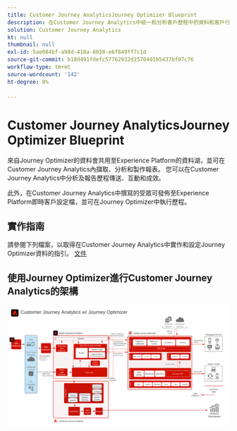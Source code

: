 ```yaml
---
title: Customer Journey AnalyticsJourney Optimizer Blueprint
description: 在Customer Journey Analytics中統一和分析客戶歷程中的資料和客戶行為，包括Journey Optimizer的傳遞和互動資料。
solution: Customer Journey Analytics
kt: null
thumbnail: null
exl-id: 5ae084bf-a98d-418a-8038-e6f849ff7c1d
source-git-commit: b18d491fdefc57762932d1570401b5437bf97c76
workflow-type: tm+mt
source-wordcount: '142'
ht-degree: 0%

---
```


# Customer Journey AnalyticsJourney Optimizer Blueprint

來自Journey Optimizer的資料會共用至Experience Platform的資料湖，並可在Customer Journey Analytics內擷取、分析和製作報表。 您可以在Customer Journey Analytics中分析及報告歷程傳送、互動和成效。

此外，在Customer Journey Analytics中撰寫的受眾可發佈至Experience Platform即時客戶設定檔，並可在Journey Optimizer中執行歷程。

## 實作指南

請參閱下列檔案，以取得在Customer Journey Analytics中實作和設定Journey Optimizer資料的指引。 [文件](https://experienceleague.adobe.com/docs/journey-optimizer/using/reporting/reports/sharing-overview.html)

## 使用Journey Optimizer進行Customer Journey Analytics的架構

![架構圖](assets/CJA_AJO.svg)
